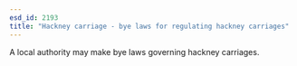 ```yaml
---
esd_id: 2193
title: "Hackney carriage - bye laws for regulating hackney carriages"
---
```


A local authority may make bye laws governing hackney carriages.

